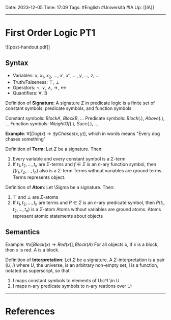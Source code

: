 Date: 2023-12-05
Time: 17:09
Tags: #English #Università #IA 
Up: [[IA]]

---
# First Order Logic PT1

![[post-handout.pdf]]

## Syntax

- Variables: $x$, $x_1$, $x_2$, $\dots$, $x'$, $x''$, $\dots$, $y$, $\dots$, $z$, $\dots$
- Truth/Falseness: $\top$, $\bot$
- Operators: $\neg$, $\lor$, $\land$, $\rightarrow$, $\leftrightarrow$
- Quantifiers: $\forall$, $\exists$ 

Definition of **Signature**:
A signature $\Sigma$ in predicate logic is a finite set of constant symbols, predicate symbols, and function symbols

Constant symbols: $BlockA$, $BlockB$, $\dots$
Predicate symbols: $Block(.)$, $Above(.)$, $\dots$
Function symbols: $WeightOf(.)$, $Succ(.)$, $\dots$

**Example**:
$\forall [Dog(x) \rightarrow \exists y Chases(x,y)]$, which in words means "Every dog chases something"

Definition of **Term**:
Let $\Sigma$ be a signature. Then:
1. Every variable and every constant symbol is a $\Sigma$-term
2. If $t_1, t_2, \dots, t_n$ are $\Sigma$-terms and $f \in \Sigma$ is an $n$-ary function symbol, then $f(t_1, t_2, \dots, t_n)$ also is a $\Sigma$-term
Terms without variables are ground terms. Terms represents object.

Definition of **Atom**:
Let \Sigma be a signature. Then:
1. $\top$ and $\bot$ are $\Sigma$-atoms
2. If $t_1, t_2, \dots, t_n$ are terms and $P \in \Sigma$ is an $n$-ary predicate symbol, then $P(t_1, t_2, \dots, t_n)$ is a $\Sigma$-atom
Atoms without variables are ground atoms. Atoms represent atomic statements about objects

## Semantics

Example:
$\forall x[Block(x) \rightarrow Red(x)], Block(A)$
For all objects $x$, if $x$ is a block, then $x$ is red. $A$ is a block.

Definition of **Interpretation**:
Let $\Sigma$ be a signature. A $\Sigma$-interpretation is a pair $(U,I)$ where $U$, the universe, is an arbitrary non-empty set, I is a function, notated as superscript, so that
1. I maps constant symbols to elements of U:c^I \in U
2. I maps n-ary predicate symbols to n-ary reations over U:


---
# References
